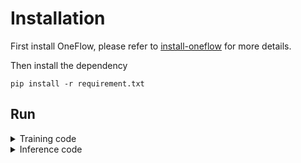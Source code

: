 # Installation
First install OneFlow, please refer to [install-oneflow](https://github.com/Oneflow-Inc/oneflow#install-oneflow) for more details.

Then install the dependency
```Shell
pip install -r requirement.txt
```

## Run
<details>
<summary>Training code</summary>
You can run the following codes to train the model.

```Shell
cd cv/detection
bash ./train.sh
```
</details>

<details>
<summary>Inference code</summary>
You can run the following codes to do inference.

```Shell
cd cv/detection
bash ./infer.sh
```
</details>
